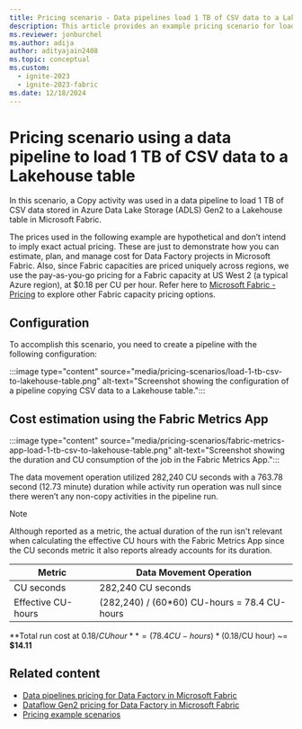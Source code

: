```yaml
---
title: Pricing scenario - Data pipelines load 1 TB of CSV data to a Lakehouse table.
description: This article provides an example pricing scenario for loading 1 TB of CSV data to a Lakehouse table using Data Factory in Microsoft Fabric.
ms.reviewer: jonburchel
ms.author: adija
author: adityajain2408
ms.topic: conceptual
ms.custom:
  - ignite-2023
  - ignite-2023-fabric
ms.date: 12/18/2024
---
```


# Pricing scenario using a data pipeline to load 1 TB of CSV data to a Lakehouse table

In this scenario, a Copy activity was used in a data pipeline to load 1 TB of CSV data stored in Azure Data Lake Storage (ADLS) Gen2 to a Lakehouse table in Microsoft Fabric.

The prices used in the following example are hypothetical and don’t intend to imply exact actual pricing. These are just to demonstrate how you can estimate, plan, and manage cost for Data Factory projects in Microsoft Fabric. Also, since Fabric capacities are priced uniquely across regions, we use the pay-as-you-go pricing for a Fabric capacity at US West 2 (a typical Azure region), at $0.18 per CU per hour. Refer here to [Microsoft Fabric - Pricing](https://azure.microsoft.com/pricing/details/microsoft-fabric/) to explore other Fabric capacity pricing options.

## Configuration

To accomplish this scenario, you need to create a pipeline with the following configuration:

:::image type="content" source="media/pricing-scenarios/load-1-tb-csv-to-lakehouse-table.png" alt-text="Screenshot showing the configuration of a pipeline copying CSV data to a Lakehouse table.":::

## Cost estimation using the Fabric Metrics App

:::image type="content" source="media/pricing-scenarios/fabric-metrics-app-load-1-tb-csv-to-lakehouse-table.png" alt-text="Screenshot showing the duration and CU consumption of the job in the Fabric Metrics App.":::

The data movement operation utilized 282,240 CU seconds with a 763.78 second (12.73 minute) duration while activity run operation was null since there weren’t any non-copy activities in the pipeline run.

> [!NOTE]
> Although reported as a metric, the actual duration of the run isn't relevant when calculating the effective CU hours with the Fabric Metrics App since the CU seconds metric it also reports already accounts for its duration.

|Metric  |Data Movement Operation  |
|---------|---------|
|CU seconds     | 282,240 CU seconds        |
|Effective CU-hours     | (282,240) / (60*60) CU-hours = 78.4 CU-hours        |

**Total run cost at $0.18/CU hour** = (78.4 CU-hours) * ($0.18/CU hour) ~= **$14.11**

## Related content

- [Data pipelines pricing for Data Factory in Microsoft Fabric](pricing-pipelines.md)
- [Dataflow Gen2 pricing for Data Factory in Microsoft Fabric](pricing-dataflows-gen2.md)
- [Pricing example scenarios](pricing-overview.md#pricing-examples)

